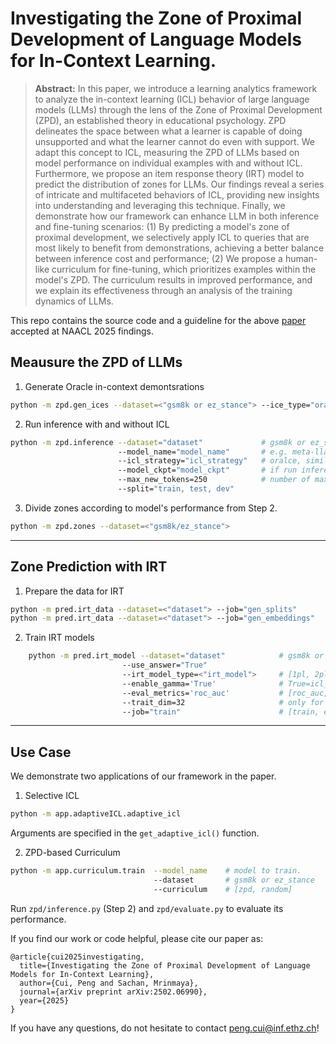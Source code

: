 # Investigating the Zone of Proximal Development of Language Models for In-Context Learning.
> **Abstract:** In this paper, we introduce a learning analytics framework to analyze the in-context learning (ICL) behavior of large language models (LLMs) through the lens of the Zone of Proximal Development (ZPD), an established theory in educational psychology. ZPD delineates the space between what a learner is capable of doing unsupported and what the learner cannot do even with support. We adapt this concept to ICL, measuring the ZPD of LLMs based on model performance on individual examples with and without ICL. Furthermore, we propose an item response theory (IRT) model to predict the distribution of zones for LLMs. Our findings reveal a series of intricate and multifaceted behaviors of ICL, providing new insights into understanding and leveraging this technique. Finally, we demonstrate how our framework can enhance LLM in both inference and fine-tuning scenarios: (1) By predicting a model's zone of proximal development, we selectively apply ICL to queries that are most likely to benefit from demonstrations, achieving a better balance between inference cost and performance; (2) We propose a human-like curriculum for fine-tuning, which prioritizes examples within the model's ZPD. The curriculum results in improved performance, and we explain its effectiveness through an analysis of the training dynamics of LLMs.

This repo contains the source code and a guideline for the above [paper](https://arxiv.org/abs/2502.06990) accepted at NAACL 2025 findings. 

## Meausure the ZPD of LLMs

1. Generate Oracle in-context demontsrations

```bash 
python -m zpd.gen_ices --dataset=<"gsm8k or ez_stance"> --ice_type="oracle" --num_candidates=<int> --num_ices=<int>
```

2. Run inference with and without ICL

```bash
python -m zpd.inference --dataset="dataset" 			# gsm8k or ez_stance
						--model_name="model_name" 		# e.g. meta-llama/Llama-2-7b-hf
						--icl_strategy="icl_strategy" 	# oralce, similarity, random, etc
						--model_ckpt="model_ckpt"  		# if run inference with a finetuned model
						--max_new_tokens=250 	   		# number of max generated tokens
						--split="train, test, dev"
```

3. Divide zones according to model's performance from Step 2. 
```bash
python -m zpd.zones --dataset=<"gsm8k/ez_stance">
```

--- 

## Zone Prediction with IRT

1. Prepare the data for IRT

```bash
python -m pred.irt_data --dataset=<"dataset"> --job="gen_splits"		# convert data to IRT format and create splits
python -m pred.irt_data --dataset=<"dataset"> --job="gen_embeddings" 	# embeddings for MultiIRT
```

2. Train IRT models
```bash
	python -m pred.irt_model --dataset="dataset" 			# gsm8k or ezstance 
						 --use_answer="True"  
						 --irt_model_type=<"irt_model">  	# [1pl, 2pl, mirt]  
						 --enable_gamma='True'   			# True=icl_irt
						 --eval_metrics='roc_auc'  			# [roc_auc, f1_score, accuracy]  
						 --trait_dim=32  					# only for multi-dimension IRT  
						 --job="train"  					# [train, eval]
```

---

## Use Case
We demonstrate two applications of our framework in the paper. 

1. Selective ICL

```bash
python -m app.adaptiveICL.adaptive_icl
```
Arguments are specified in the `get_adaptive_icl()` function. 

2.  ZPD-based Curriculum

```bash
python -m app.curriculum.train 	--model_name 	# model to train.
								--dataset		# gsm8k or ez_stance
								--curriculum  	# [zpd, random]
```
Run `zpd/inference.py` (Step 2) and `zpd/evaluate.py` to evaluate its performance. 


If you find our work or code helpful, please cite our paper as:
```
@article{cui2025investigating,
  title={Investigating the Zone of Proximal Development of Language Models for In-Context Learning},
  author={Cui, Peng and Sachan, Mrinmaya},
  journal={arXiv preprint arXiv:2502.06990},
  year={2025}
}
```

If you have any questions, do not hesitate to contact peng.cui@inf.ethz.ch!